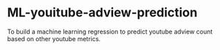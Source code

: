 # ML-youitube-adview-prediction
To build a machine learning regression to predict youtube adview count based on other youtube metrics.
